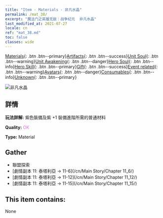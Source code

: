 ```yaml
---
title: "Item - Materials - 非凡水晶"
permalink: /mat_38/
excerpt: "魔法门之英雄无敌：战争纪元  非凡水晶"
last_modified_at: 2021-07-27
locale: cn
ref: "mat_38.md"
toc: false
classes: wide
---
```

 [Materials](/ItemsCN/){: .btn .btn--primary}[Artifacts](/ItemsCN/Artifacts/){: .btn .btn--success}[Unit Soul](/ItemsCN/UnitSoul/){: .btn .btn--warning}[Unit Awakening](/ItemsCN/UnitAwakening/){: .btn .btn--danger}[Hero Soul](/ItemsCN/HeroSoul/){: .btn .btn--info}[Hero Skill](/ItemsCN/HeroSkill/){: .btn .btn--primary}[Gift](/ItemsCN/Gift/){: .btn .btn--success}[Event related](/ItemsCN/Events/){: .btn .btn--warning}[Avatars](/ItemsCN/Avatars/){: .btn .btn--danger}[Consumables](/ItemsCN/Consumables/){: .btn .btn--info}[Unknown](/ItemsCN/Unknown/){: .btn .btn--primary}

 ![非凡水晶](/images/t/i_cailiao_shuijing2.png)

## 詳情
 **玩法詳解:** 紫色裝備及紫 +1 裝備進階所需的普通材料

 **Quality:** <span style="color: #DA70D6">OK</span>

 **Type:** Material

## Gather

*    聯盟探索 
*    [劇情副本 11: 泰塔利亞 -> 11-6](/cn/Main Story/Chapter 11_6/) 
*    [劇情副本 11: 泰塔利亞 -> 11-12](/cn/Main Story/Chapter 11_12/) 
*    [劇情副本 11: 泰塔利亞 -> 11-15](/cn/Main Story/Chapter 11_15/) 

## This item contains:

  None

